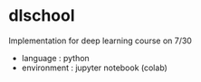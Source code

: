 # dlschool

Implementation for deep learning course on 7/30

- language : python
- environment : jupyter notebook (colab)
